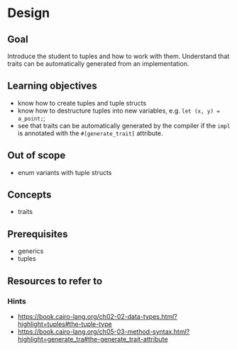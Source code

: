 # Design

## Goal

Introduce the student to tuples and how to work with them. Understand that traits can be automatically generated from an implementation.

## Learning objectives

- know how to create tuples and tuple structs
- know how to destructure tuples into new variables, e.g. `let (x, y) = a_point;`;
- see that traits can be automatically generated by the compiler if the `impl` is annotated with the `#[generate_trait]` attribute.

## Out of scope

- enum variants with tuple structs

## Concepts

- traits

## Prerequisites

- generics
- tuples

## Resources to refer to

### Hints

- <https://book.cairo-lang.org/ch02-02-data-types.html?highlight=tuples#the-tuple-type>
- <https://book.cairo-lang.org/ch05-03-method-syntax.html?highlight=generate_tra#the-generate_trait-attribute>
